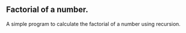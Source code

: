 ## Factorial of a number.

A simple program to calculate the factorial of a number using recursion.
